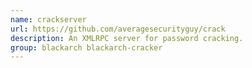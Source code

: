 ```yaml
---
name: crackserver
url: https://github.com/averagesecurityguy/crack
description: An XMLRPC server for password cracking.
group: blackarch blackarch-cracker
---
```

